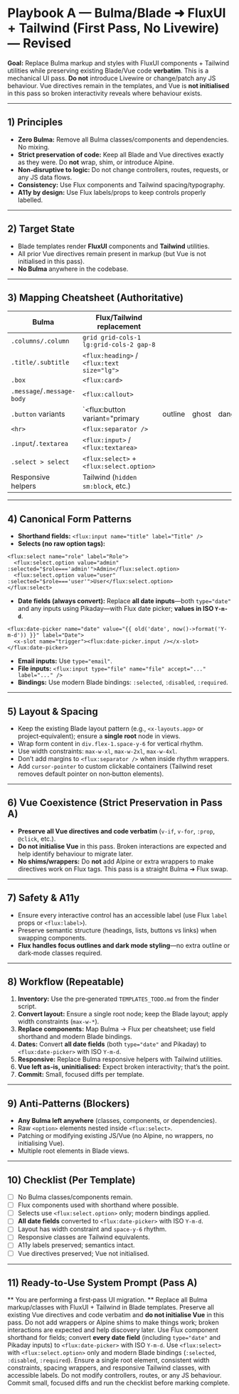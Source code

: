 # Playbook A — Bulma/Blade ➜ FluxUI + Tailwind (First Pass, No Livewire) — Revised

**Goal:** Replace Bulma markup and styles with FluxUI components + Tailwind utilities while preserving existing Blade/Vue code **verbatim**. This is a mechanical UI pass. **Do not** introduce Livewire or change/patch any JS behaviour. Vue directives remain in the templates, and Vue is **not initialised** in this pass so broken interactivity reveals where behaviour exists.

---

## 1) Principles

* **Zero Bulma:** Remove all Bulma classes/components and dependencies. No mixing.
* **Strict preservation of code:** Keep all Blade and Vue directives exactly as they were. Do **not** wrap, shim, or introduce Alpine.
* **Non‑disruptive to logic:** Do not change controllers, routes, requests, or any JS data flows.
* **Consistency:** Use Flux components and Tailwind spacing/typography.
* **A11y by design:** Use Flux labels/props to keep controls properly labelled.

---

## 2) Target State

* Blade templates render **FluxUI** components and **Tailwind** utilities.
* All prior Vue directives remain present in markup (but Vue is not initialised in this pass).
* **No Bulma** anywhere in the codebase.

---

## 3) Mapping Cheatsheet (Authoritative)

| Bulma                      | Flux/Tailwind replacement                  |         |       |            |
| -------------------------- | ------------------------------------------ | ------- | ----- | ---------- |
| `.columns/.column`         | `grid grid-cols-1 lg:grid-cols-2 gap-8`    |         |       |            |
| `.title/.subtitle`         | `<flux:heading>` / `<flux:text size="lg">` |         |       |            |
| `.box`                     | `<flux:card>`                              |         |       |            |
| `.message`/`.message-body` | `<flux:callout>`                           |         |       |            |
| `.button` variants         | \`\<flux\:button variant="primary          | outline | ghost | danger">\` |
| `<hr>`                     | `<flux:separator />`                       |         |       |            |
| `.input`/`.textarea`       | `<flux:input>` / `<flux:textarea>`         |         |       |            |
| `.select > select`         | `<flux:select>` + `<flux:select.option>`   |         |       |            |
| Responsive helpers         | Tailwind (`hidden sm:block`, etc.)         |         |       |            |

---

## 4) Canonical Form Patterns

* **Shorthand fields:** `<flux:input name="title" label="Title" />`
* **Selects (no raw option tags):**

```blade
<flux:select name="role" label="Role">
  <flux:select.option value="admin" :selected="$role==='admin'">Admin</flux:select.option>
  <flux:select.option value="user"  :selected="$role==='user'">User</flux:select.option>
</flux:select>
```

* **Date fields (always convert):** Replace **all date inputs**—both `type="date"` and any inputs using Pikaday—with Flux date picker; **values in ISO `Y-m-d`**.

```blade
<flux:date-picker name="date" value="{{ old('date', now()->format('Y-m-d')) }}" label="Date">
  <x-slot name="trigger"><flux:date-picker.input /></x-slot>
</flux:date-picker>
```

* **Email inputs:** Use `type="email"`.
* **File inputs:** `<flux:input type="file" name="file" accept="..." label="..." />`
* **Bindings:** Use modern Blade bindings: `:selected`, `:disabled`, `:required`.

---

## 5) Layout & Spacing

* Keep the existing Blade layout pattern (e.g., `<x-layouts.app>` or project‑equivalent); ensure a **single root** node in views.
* Wrap form content in `div.flex-1.space-y-6` for vertical rhythm.
* Use width constraints: `max-w-xl`, `max-w-2xl`, `max-w-4xl`.
* Don’t add margins to `<flux:separator />` when inside rhythm wrappers.
* Add `cursor-pointer` to custom clickable containers (Tailwind reset removes default pointer on non‑button elements).

---

## 6) Vue Coexistence (Strict Preservation in Pass A)

* **Preserve all Vue directives and code verbatim** (`v-if`, `v-for`, `:prop`, `@click`, etc.).
* **Do not initialise Vue** in this pass. Broken interactions are expected and help identify behaviour to migrate later.
* **No shims/wrappers:** Do **not** add Alpine or extra wrappers to make directives work on Flux tags. This pass is a straight Bulma ➜ Flux swap.

---

## 7) Safety & A11y

* Ensure every interactive control has an accessible label (use Flux `label` props or `<flux:label>`).
* Preserve semantic structure (headings, lists, buttons vs links) when swapping components.
* **Flux handles focus outlines and dark mode styling**—no extra outline or dark‑mode classes required.

---

## 8) Workflow (Repeatable)

1. **Inventory:** Use the pre‑generated `TEMPLATES_TODO.md` from the finder script.
2. **Convert layout:** Ensure a single root node; keep the Blade layout; apply width constraints (`max-w-*`).
3. **Replace components:** Map Bulma → Flux per cheatsheet; use field shorthand and modern Blade bindings.
4. **Dates:** Convert **all date fields** (both `type="date"` and Pikaday) to `<flux:date-picker>` with ISO `Y-m-d`.
5. **Responsive:** Replace Bulma responsive helpers with Tailwind utilities.
6. **Vue left as‑is, uninitialised:** Expect broken interactivity; that’s the point.
7. **Commit:** Small, focused diffs per template.

---

## 9) Anti‑Patterns (Blockers)

* **Any Bulma left anywhere** (classes, components, or dependencies).
* Raw `<option>` elements nested inside `<flux:select>`.
* Patching or modifying existing JS/Vue (no Alpine, no wrappers, no initialising Vue).
* Multiple root elements in Blade views.

---

## 10) Checklist (Per Template)

* [ ] No Bulma classes/components remain.
* [ ] Flux components used with shorthand where possible.
* [ ] Selects use `<flux:select.option>` only; modern bindings applied.
* [ ] **All date fields** converted to `<flux:date-picker>` with ISO `Y-m-d`.
* [ ] Layout has width constraint and `space-y-6` rhythm.
* [ ] Responsive classes are Tailwind equivalents.
* [ ] A11y labels preserved; semantics intact.
* [ ] Vue directives preserved; Vue not initialised.

---

## 11) Ready‑to‑Use System Prompt (Pass A)

** You are performing a first‑pass UI migration. ** Replace all Bulma markup/classes with FluxUI + Tailwind in Blade templates. Preserve all existing Vue directives and code verbatim and **do not initialise Vue** in this pass. Do not add wrappers or Alpine shims to make things work; broken interactions are expected and help discovery later. Use Flux component shorthand for fields; convert **every date field** (including `type="date"` and Pikaday inputs) to `<flux:date-picker>` with ISO `Y-m-d`. Use `<flux:select>` with `<flux:select.option>` only and modern Blade bindings (`:selected`, `:disabled`, `:required`). Ensure a single root element, consistent width constraints, spacing wrappers, and responsive Tailwind classes, with accessible labels. Do not modify controllers, routes, or any JS behaviour. Commit small, focused diffs and run the checklist before marking complete.

